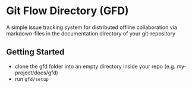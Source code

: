 # Git Flow Directory (GFD)

A simple issue tracking system for distributed offline collaboration via markdown-files in the documentation directory of your git-repository

## Getting Started
- clone the gfd folder into an empty directory inside your repo (e.g. my-project/docs/gfd)
- run `gfd/setup`
